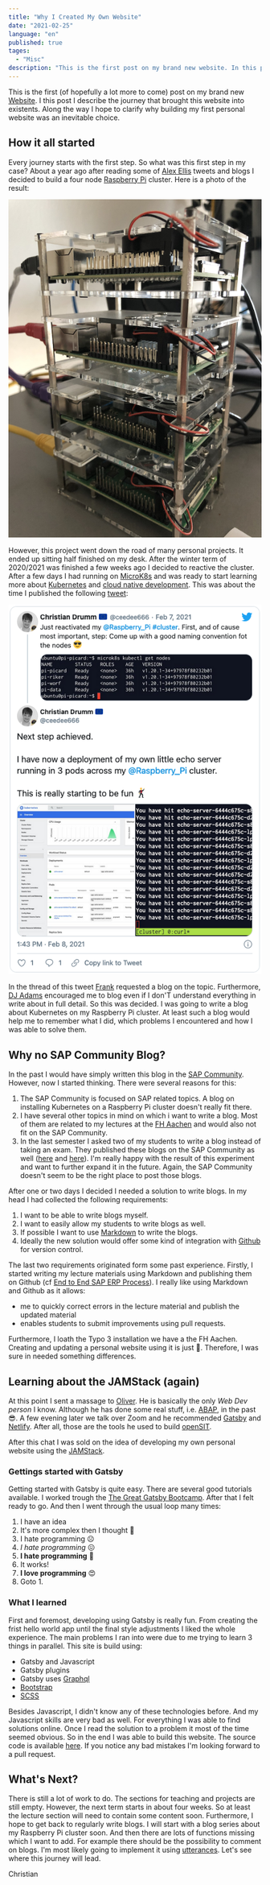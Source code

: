 ```yaml
---
title: "Why I Created My Own Website"
date: "2021-02-25"
language: "en"
published: true
tages:
  - "Misc"
description: "This is the first post on my brand new website. In this post I describe the litte journey that brought me here. It started by playing with Kubernetes on my RaspberryPi cluster and ended with learning about Gatsby and the JAM stack."
---
```


This is the first (of hopefully a lot more to come) post on my brand new [Website](https://drumm.sh). I this post I describe the journey that brought this
website into existents. Along the way I hope to clarify why building my first personal website was an inevitable choice. 

## How it all started

Every journey starts with the first step. So what was this first step in my case? About a year ago after reading some of [Alex Ellis](https://twitter.com/alexellisuk) tweets
and blogs I decided to build a four node [Raspberry Pi](https://www.raspberrypi.org/products/raspberry-pi-4-model-b/) cluster. Here is a photo of the result:

![My Raspberry Pi Cluster](pi_cluster.png)

However, this project went down the road of many personal projects. It ended up sitting half finished on my desk. After the winter term of 2020/2021 was finished a few weeks
ago I decided to reactive the cluster. After a few days I had running on [MicroK8s](https://microk8s.io/) and was ready to start learning more about [Kubernetes](https://kubernetes.io/)
and [cloud native development](https://12factor.net/). This was about the time I published the following [tweet](https://twitter.com/ceedee666/status/1358758331544928256):

![Tweet about my @RaspberryPi cluster](initial_tweet.png)

In the thread of this tweet [Frank](https://twitter.com/koehntopp) requested a blog on the topic. Furthermore, [DJ Adams](https://twitter.com/qmacro) encouraged me to blog even
if I don'T understand everything in write about in full detail. So this was decided. I was going to write a blog about Kubernetes on my Raspberry Pi cluster. 
At least such a blog would help me to remember what I did, which problems I encountered and how I was able to solve them. 

## Why no SAP Community Blog?

In the past I would have simply written this blog in the [SAP Community](http://community.sap.com/). However, now I started thinking. There were several reasons for this:

1. The SAP Community is focused on SAP related topics. A blog on installing Kubernetes on a Raspberry Pi cluster doesn't really fit there.
2. I have several other topics in mind on which i want to write a blog. Most of them are related to my lectures at the [FH Aachen](http://ww.fh-aachen.de) and 
would also not fit on the SAP Community.
3. In the last semester I asked two of my students to write a blog instead of taking an exam. They published these blogs on the SAP Community as well 
([here](https://blogs.sap.com/2021/01/26/building-a-sap-cap-application-in-the-sap-business-application-studio-using-the-example-of-the-bundesliga-table/) and 
[here](https://blogs.sap.com/2021/01/25/building-a-sap-cap-application-in-the-sap-business-application-studio-using-the-example-of-a-students-exam-registration/)). I'm really happy
with the result of this experiment and want to further expand it in the future. Again, the SAP Community doesn't seem to be the right place to post those blogs. 

After one or two days I decided I needed a solution to write blogs. In my head I had collected the following requirements:

1. I want to be able to write blogs myself.
2. I want to easily allow my students to write blogs as well. 
3. If possible I want to use [Markdown](https://en.wikipedia.org/wiki/Markdown) to write the blogs. 
4. Ideally the new solution would offer some kind of integration with [Github](https://github.com/) for version control. 

The last two requirements originated form some past experience. Firstly, I started writing my lecture materials using Markdown 
and publishing them on Github (cf [End to End SAP ERP Process](https://github.com/ceedee666/erp_scp_end_2_end)). I really like using 
Markdown and Github as it allows:

- me to quickly correct errors in the lecture material and publish the updated material
- enables students to submit improvements using pull requests.

Furthermore, I loath the Typo 3 installation we have a the FH Aachen. Creating and updating a personal website using it is just 🤬. Therefore, I
was sure in needed something differences.

## Learning about the JAMStack (again)

At this point I sent a massage to [Oliver](https://twitter.com/oliver). He is basically the only *Web Dev person* I know. Although he has done 
some real stuff, i.e. [ABAP](https://en.wikipedia.org/wiki/ABAP), in the past 😎. A few evening later we talk over Zoom and he recommended
[Gatsby](gatsbyjs.com/) and [Netlify](https://www.netlify.com/). After all, those are the tools he used to build [openSIT](https://opensit.net/).

After this chat I was sold on the idea of developing my own personal website using the [JAMStack](https://jamstack.wtf/).

### Gettings started with Gatsby

Getting started with Gatsby is quite easy. There are several good tutorials available. I worked trough the [The Great Gatsby Bootcamp](https://www.youtube.com/watch?v=8t0vNu2fCCM).
After that I felt ready to go. And then I went through the usual loop many times:

1. I have an idea 
1. It's more complex then I thought 🤔
1. I hate programming ☹️
1. *I hate programming* 😖
1. **I hate programming** 🤬
1. It works!
1. **I love programming** 😍
1. Goto 1. 

### What I learned

First and foremost, developing using Gatsby is really fun. From creating the frist hello world app until the final style adjustments I liked the whole experience.
The main problems I ran into were due to me trying to learn 3 things in parallel. This site is build using:

- Gatsby and Javascript
- Gatsby plugins
- Gatsby uses [Graphql](https://graphql.org/)
- [Bootstrap](https://getbootstrap.com/)
- [SCSS](https://sass-lang.com)

Besides Javascript, I didn't know any of these technologies before. And my Javascript skills are very bad as well. For everything I was able to 
find solutions online. Once I read the solution to a problem it most of the time seemed obvious. So in the end I was able to build this website.
The source code is available [here](https://github.com/ceedee666/drumm.sh). If you notice any bad mistakes I'm looking forward to a pull request.

## What's Next?

There is still a lot of work to do. The sections for teaching and projects are still empty. However, the next term starts in about four weeks.
So at least the lecture section will need to contain some content soon. Furthermore, I hope to get back to regularly write blogs. I will start
with a blog series about my Raspberry Pi cluster soon. And then there are lots of functions missing which I want to add. For example there should be
the possibility to comment on blogs. I'm most likely going to implement it using [utterances](https://utteranc.es/). Let's see where this journey will lead. 

Christian 


